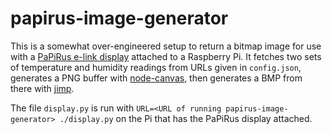 # papirus-image-generator

This is a somewhat over-engineered setup to return a bitmap image for use with a [PaPiRus e-link display](https://github.com/PiSupply/PaPiRus) attached to a Raspberry Pi. It fetches two sets of temperature and humidity readings from URLs given in `config.json`, generates a PNG buffer with [node-canvas](https://github.com/Automattic/node-canvas), then generates a BMP from there with [jimp](https://github.com/oliver-moran/jimp).

The file `display.py` is run with `URL=<URL of running papirus-image-generator> ./display.py` on the Pi that has the PaPiRus display attached.